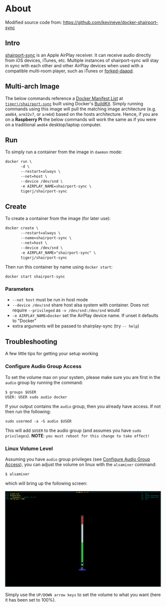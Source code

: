 # About
Modified source code from: https://github.com/kevineye/docker-shairport-sync

## Intro
[shairport-sync](https://github.com/mikebrady/shairport-sync) is an Apple
AirPlay receiver. It can receive audio directly from iOS devices, iTunes, etc.
Multiple instances of shairport-sync will stay in sync with each other and other
AirPlay devices when used with a compatible multi-room player, such as iTunes or
[forked-daapd](https://github.com/jasonmc/forked-daapd).

## Multi-arch Image
The below commands reference a
[Docker Manifest List](https://docs.docker.com/engine/reference/commandline/manifest/)
at [`tigerj/shairport-sync`](https://hub.docker.com/r/tigerj/shairport-sync)
built using Docker's
[BuildKit](https://docs.docker.com/develop/develop-images/build_enhancements/).
Simply running commands using this image will pull
the matching image architecture (e.g. `amd64`, `arm32v7`, or `arm64`) based on
the hosts architecture. Hence, if you are on a **Raspberry Pi** the below
commands will work the same as if you were on a traditional `amd64`
desktop/laptop computer.

## Run
To simply run a container from the image in `daemon` mode:
```
docker run \
       -d \
       --restart=always \
       --net=host \
       --device /dev/snd \
       -e AIRPLAY_NAME=shairport-sync \
       tigerj/shairport-sync
```

## Create
To create a container from the image (for later use):
```
docker create \
       --restart=always \
       --name=shairport-sync \
       --net=host \
       --device /dev/snd \
       -e AIRPLAY_NAME="shairport-sync" \
       tigerj/shairport-sync
```
Then run this container by name using `docker start`:
```
docker start shairport-sync
```

### Parameters
* `--net host` must be run in host mode
* `--device /dev/snd` share host alsa system with container. Does not require
  `--privileged` as `-v /dev/snd:/dev/snd` would
* `-e AIRPLAY_NAME=Docker` set the AirPlay device name. If unset it defaults to
  "Docker"
* extra arguments will be passed to shairplay-sync (try `-- help`)

## Troubleshooting
A few little tips for getting your setup working

### Configure Audio Group Access
To set the volume max on your system, please make sure you are first in the
`audio` group by running the command:
```
$ groups $USER
USER: USER sudo audio docker
```
If your output contains the `audio` group, then you already have access. If not
then run the following:
```
sudo usermod -a -G audio $USER
```
This will add `$USER` to the audio group (and assumes you have
`sudo privileges`). **NOTE**: `you must reboot for this change to take effect!`

### Linux Volume Level
Assuming you have `audio` group privileges (see
[Configure Audio Group Access](#configure-audio-group-access)), you can adjust
the volume on linux with the `alsamixer` command:
```
$ alsamixer
```
which will bring up the following screen:
<br><br>
![alsamixer 100%](.static/img/alsamixer.png)

Simply use the `UP/DOWN arrow keys` to set the volume to what you want (here
it has been set to 100%).
